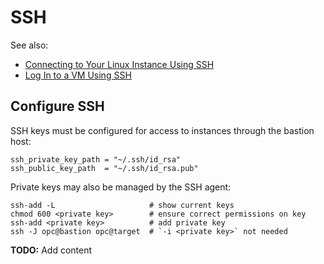 # SSH

See also:
* [Connecting to Your Linux Instance Using SSH](https://docs.oracle.com/en-us/iaas/Content/GSG/Tasks/testingconnection.htm#connecting)
* [Log In to a VM Using SSH](https://docs.oracle.com/en/cloud/cloud-at-customer/occ-get-started/log-vm-using-ssh.html)

## Configure SSH

SSH keys must be configured for access to instances through the bastion host:
```properties
ssh_private_key_path = "~/.ssh/id_rsa"
ssh_public_key_path  = "~/.ssh/id_rsa.pub"
```

Private keys may also be managed by the SSH agent:
```shell
ssh-add -L                     # show current keys
chmod 600 <private key>        # ensure correct permissions on key
ssh-add <private key>          # add private key
ssh -J opc@bastion opc@target  # `-i <private key>` not needed
```

**TODO:** Add content
